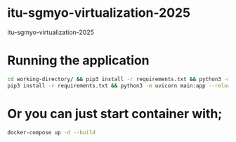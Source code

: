 # itu-sgmyo-virtualization-2025
itu-sgmyo-virtualization-2025

# Running the application
```bash
cd working-directory/ && pip3 install -r requirements.txt && python3 -m uvicorn main:app --reload --port 8000
pip3 install -r requirements.txt && python3 -m uvicorn main:app --reload --port 8002
```
# Or you can just start container with;
```bash
docker-compose up -d --build
```
